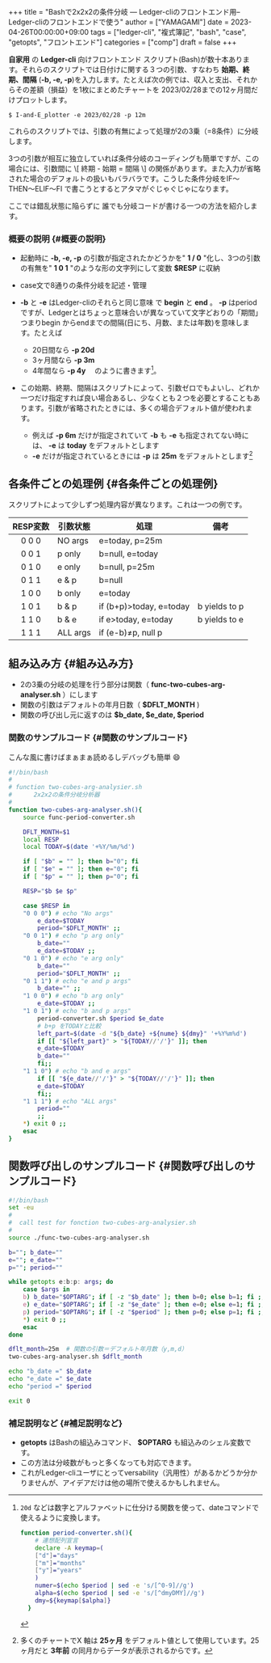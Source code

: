 +++
title = "Bashで2x2x2の条件分岐 — Ledger-cliのフロントエンド用– Ledger-cliのフロントエンドで使う"
author = ["YAMAGAMI"]
date = 2023-04-26T00:00:00+09:00
tags = ["ledger-cli", "複式簿記", "bash", "case", "getopts", "フロントエンド"]
categories = ["comp"]
draft = false
+++

****自家用**** の
****Ledger-cli**** 向けフロントエンド スクリプト(Bash)が数十本あります。それらのスクリプトでは日付けに関する３つの引数、すなわち ****始期、終期、間隔**** (****-b, -e, -p****)を入力します。たとえば次の例では、収入と支出、それからその差額（損益）を1枚にまとめたチャートを 2023/02/28までの12ヶ月間だけプロットします。

```text
$ I-and-E_plotter -e 2023/02/28 -p 12m
```

これらのスクリプトでは、引数の有無によって処理が2の3乗（=8条件）に分岐します。

3つの引数が相互に独立していれば条件分岐のコーディングも簡単ですが、この場合には、引数間に
\\[
終期 -  始期  = 間隔
\\]
の関係があります。また入力が省略された場合のデフォルトの扱いもバラバラです。こうした条件分岐をIF〜THEN〜ELIF〜FI で書こうとするとアタマがぐじゃぐじゃになります。

ここでは錯乱状態に陥らずに 誰でも分岐コードが書ける一つの方法を紹介します。


### 概要の説明 {#概要の説明}

-   起動時に ****-b, -e, -p**** の引数が指定されたかどうかを" ****1 / 0**** "化し、3つの引数の有無を" ****1 0 1**** "のような形の文字列にして変数 ****$RESP**** に収納
-   case文で8通りの条件分岐を記述・管理

-   ****-b**** と ****-e**** はLedger-cliのそれらと同じ意味 で ****begin**** と ****end**** 。 ****-p**** はperiod ですが、Ledgerとはちょっと意味合いが異なっていて文字どおりの「期間」つまりbegin からendまでの間隔(日にち、月数、または年数)を意味します。たとえば
    -   20日間なら ****-p 20d****
    -   3ヶ月間なら ****-p 3m****
    -   4年間なら ****-p 4y**** 　のように書きます[^fn:1]。

-   この始期、終期、間隔はスクリプトによって、引数ゼロでもよいし、どれか一つだけ指定すれば良い場合あるし、少なくとも２つを必要とすることもあります。引数が省略されたときには、多くの場合デフォルト値が使われます。
    -   例えば ****-p 6m**** だけが指定されていて ****-b**** も ****-e**** も指定されてない時には、 ****-e**** は ****today**** をデフォルトとします
    -   ****-e**** だけが指定されているときには ****-p**** は ****25m**** をデフォルトとします[^footnote_25m]

[^footnote_25m]: 多くのチャートでX 軸は ****25ヶ月**** をデフォルト値として使用しています。25ヶ月だと ****3年前**** の同月からデータが表示されるからです。


## 各条件ごとの処理例 {#各条件ごとの処理例}

スクリプトによって少しずつ処理内容が異なります。これは一つの例です。

| RESP変数 | 引数状態  | 処理                       | 備考          |
|:------:|-------|--------------------------|-------------|
| 0 0 0  | NO args   | e=today, p=25m             |               |
| 0 0 1  | p only    | b=null, e=today            |               |
| 0 1 0  | e only    | b=null, p=25m              |               |
| 0 1 1  | e &amp; p | b=null                     |               |
| 1 0 0  | b only    | e=today                    |               |
| 1 0 1  | b &amp; p | if (b+p)&gt;today, e=today | b yields to p |
| 1 1 0  | b &amp; e | if e&gt;today, e=today     | b yields to e |
| 1 1 1  | ALL args  | if (e-b)≠p, null p        |               |


## 組み込み方 {#組み込み方}

-   2の3乗の分岐の処理を行う部分は関数（ ****func-two-cubes-arg-analyser.sh**** ）にします
-   関数の引数はデフォルトの年月日数（ ****$DFLT_MONTH**** )
-   関数の呼び出し元に返すのは ****$b_date, $e_date, $period****


### 関数のサンプルコード {#関数のサンプルコード}

こんな風に書けばまぁまぁ読めるしデバッグも簡単 :smile:

```sh
#!/bin/bash
#
# function two-cubes-arg-analysier.sh
#      2x2x2の条件分岐分析器
#
function two-cubes-arg-analyser.sh(){
    source func-period-converter.sh

    DFLT_MONTH=$1
    local RESP
    local TODAY=$(date '+%Y/%m/%d')

    if [ "$b" = "" ]; then b="0"; fi
    if [ "$e" = "" ]; then e="0"; fi
    if [ "$p" = "" ]; then p="0"; fi

    RESP="$b $e $p"

    case $RESP in
	"0 0 0") # echo "No args"
	    e_date=$TODAY
	    period="$DFLT_MONTH" ;;
	"0 0 1") # echo "p arg only"
	    b_date=""
	    e_date=$TODAY ;;
	"0 1 0") # echo "e arg only"
	    b_date=""
	    period="$DFLT_MONTH" ;;
	"0 1 1") # echo "e and p args"
	    b_date="" ;;
	"1 0 0") # echo "b arg only"
	    e_date=$TODAY ;;
	"1 0 1") # echo "b and p args"
	    period-converter.sh $period $e_date
	    # b+p をTODAYと比較
	    left_part=$(date -d "${b_date} +${nume} ${dmy}" '+%Y%m%d')
	    if [[ "${left_part}" > "${TODAY//'/'}" ]]; then
		e_date=$TODAY
		b_date=""
	    fi;;
	"1 1 0") # echo "b and e args"
	    if [[ "${e_date//'/'}" > "${TODAY//'/'}" ]]; then
		e_date=$TODAY
	    fi;;
	"1 1 1") # echo "ALL args"
	    period=""
	    ;;
	*) exit 0 ;;
    esac
}
```


## 関数呼び出しのサンプルコード {#関数呼び出しのサンプルコード}

```sh
#!/bin/bash
set -eu
#
#  call test for fonction two-cubes-arg-analysier.sh
#
source ./func-two-cubes-arg-analyser.sh

b=""; b_date=""
e=""; e_date=""
p=""; period=""

while getopts e:b:p: args; do
    case $args in
	b) b_date="$OPTARG"; if [ -z "$b_date" ]; then b=0; else b=1; fi ;;
	e) e_date="$OPTARG"; if [ -z "$e_date" ]; then e=0; else e=1; fi ;;
	p) period="$OPTARG"; if [ -z "$period" ]; then p=0; else p=1; fi ;;
	*) exit 0 ;;
    esac
done

dflt_month=25m  # 関数の引数＝デフォルト年月数（y,m,d）
two-cubes-arg-analyser.sh $dflt_month

echo "b_date =" $b_date
echo "e_date =" $e_date
echo "period =" $period

exit 0
```


### 補足説明など {#補足説明など}

-   ****getopts**** はBashの組込みコマンド、 ****$OPTARG**** も組込みのシェル変数です。
-   この方法は分岐数がもっと多くなっても対応できます。
-   これがLedger-cliユーザにとってversability（汎用性）があるかどうか分かりませんが、アイデアだけは他の場所で使えるかもしれません。

[^fn:1]: `20d` などは数字とアルファベットに仕分ける関数を使って、dateコマンドで使えるように変換します。

    ```sh
    function period-converter.sh(){
        # 連想配列宣言
        declare -A keymap=(
    	["d"]="days"
    	["m"]="months"
    	["y"]="years"
        )
        numer=$(echo $period | sed -e 's/[^0-9]//g')
        alpha=$(echo $period | sed -e 's/[^dmyDMY]//g')
        dmy=${keymap[$alpha]}
      }
    ```
